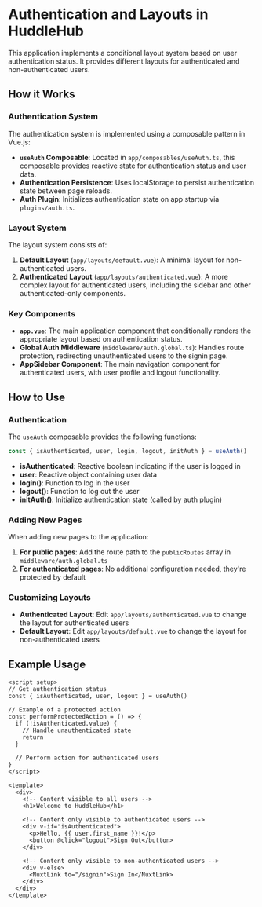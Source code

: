 # Authentication and Layouts in HuddleHub

This application implements a conditional layout system based on user authentication status. It provides different layouts for authenticated and non-authenticated users.

## How it Works

### Authentication System

The authentication system is implemented using a composable pattern in Vue.js:

- **`useAuth` Composable**: Located in `app/composables/useAuth.ts`, this composable provides reactive state for authentication status and user data.
- **Authentication Persistence**: Uses localStorage to persist authentication state between page reloads.
- **Auth Plugin**: Initializes authentication state on app startup via `plugins/auth.ts`.

### Layout System

The layout system consists of:

1. **Default Layout** (`app/layouts/default.vue`): A minimal layout for non-authenticated users.
2. **Authenticated Layout** (`app/layouts/authenticated.vue`): A more complex layout for authenticated users, including the sidebar and other authenticated-only components.

### Key Components

- **`app.vue`**: The main application component that conditionally renders the appropriate layout based on authentication status.
- **Global Auth Middleware** (`middleware/auth.global.ts`): Handles route protection, redirecting unauthenticated users to the signin page.
- **AppSidebar Component**: The main navigation component for authenticated users, with user profile and logout functionality.

## How to Use

### Authentication

The `useAuth` composable provides the following functions:

```js
const { isAuthenticated, user, login, logout, initAuth } = useAuth()
```

- **isAuthenticated**: Reactive boolean indicating if the user is logged in
- **user**: Reactive object containing user data
- **login()**: Function to log in the user
- **logout()**: Function to log out the user
- **initAuth()**: Initialize authentication state (called by auth plugin)

### Adding New Pages

When adding new pages to the application:

1. **For public pages**: Add the route path to the `publicRoutes` array in `middleware/auth.global.ts`
2. **For authenticated pages**: No additional configuration needed, they're protected by default

### Customizing Layouts

- **Authenticated Layout**: Edit `app/layouts/authenticated.vue` to change the layout for authenticated users
- **Default Layout**: Edit `app/layouts/default.vue` to change the layout for non-authenticated users

## Example Usage

```vue
<script setup>
// Get authentication status
const { isAuthenticated, user, logout } = useAuth()

// Example of a protected action
const performProtectedAction = () => {
  if (!isAuthenticated.value) {
    // Handle unauthenticated state
    return
  }
  
  // Perform action for authenticated users
}
</script>

<template>
  <div>
    <!-- Content visible to all users -->
    <h1>Welcome to HuddleHub</h1>
    
    <!-- Content only visible to authenticated users -->
    <div v-if="isAuthenticated">
      <p>Hello, {{ user.first_name }}!</p>
      <button @click="logout">Sign Out</button>
    </div>
    
    <!-- Content only visible to non-authenticated users -->
    <div v-else>
      <NuxtLink to="/signin">Sign In</NuxtLink>
    </div>
  </div>
</template>
``` 